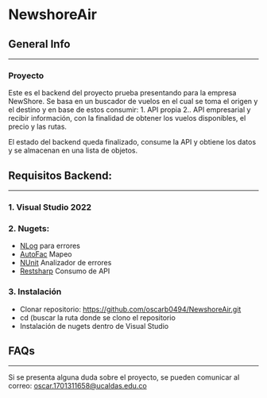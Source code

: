 # NewshoreAir

## General Info
***

### Proyecto

Este es el backend del proyecto prueba presentando para la empresa NewShore. Se basa en un buscador de vuelos en el cual se toma el origen y el destino y en base de estos consumir: 1. API propia 2.. API empresarial y recibir información, con la finalidad de obtener los vuelos disponibles, el precio y las rutas.

El estado del backend queda finalizado, consume la API y obtiene los datos y se almacenan en una lista de objetos.

## Requisitos Backend: 
***

### 1. Visual Studio 2022
 
### 2. Nugets:  
 
* [NLog](https://www.nuget.org/packages/NLog/Log) para errores
* [AutoFac](https://www.nuget.org/packages/Autofac/) Mapeo
* [NUnit](https://nunit.org/) Analizador de errores
* [Restsharp](https://www.nuget.org/packages/RestSharp) Consumo de API  

### 3. Instalación

- Clonar repositorio: https://github.com/oscarb0494/NewshoreAir.git
- cd (buscar la ruta donde se clono el repositorio
- Instalación de nugets dentro de Visual Studio 

## FAQs
***

Si se presenta alguna duda sobre el proyecto, se pueden comunicar al correo: oscar.1701311658@ucaldas.edu.co
  
